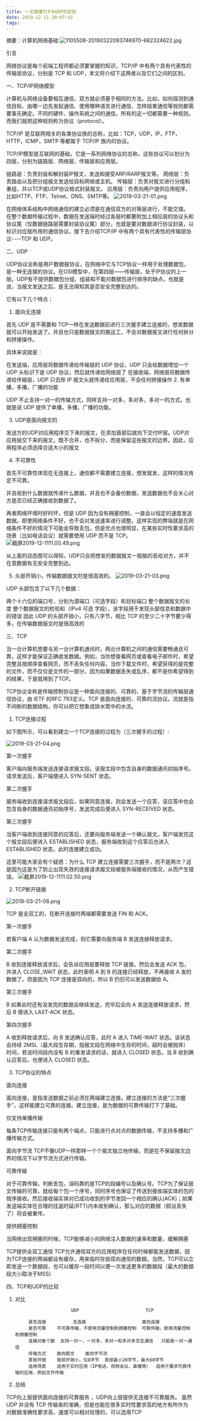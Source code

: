 ```yaml
---
title: 一文搞懂TCP与UDP的区别
date: 2019-12-11 10:07:43
tags:
---
```

摘要：计算机网络基础
![1105508-20190322093746970-682324622.jpg](http://lcbupayun.test.upcdn.net/static/dde44b3adf2705384be3c854c3e02a13.jpg)

引言

网络协议是每个前端工程师都必须要掌握的知识，TCP/IP 中有两个具有代表性的传输层协议，分别是 TCP 和 UDP，本文将介绍下这两者以及它们之间的区别。

一、TCP/IP网络模型

计算机与网络设备要相互通信，双方就必须基于相同的方法。比如，如何探测到通信目标、由哪一边先发起通信、使用哪种语言进行通信、怎样结束通信等规则都需要事先确定。不同的硬件、操作系统之间的通信，所有的这一切都需要一种规则。而我们就把这种规则称为协议（protocol）。

TCP/IP 是互联网相关的各类协议族的总称，比如：TCP，UDP，IP，FTP，HTTP，ICMP，SMTP 等都属于 TCP/IP 族内的协议。

TCP/IP模型是互联网的基础，它是一系列网络协议的总称。这些协议可以划分为四层，分别为链路层、网络层、传输层和应用层。

链路层：负责封装和解封装IP报文，发送和接受ARP/RARP报文等。
网络层：负责路由以及把分组报文发送给目标网络或主机。
传输层：负责对报文进行分组和重组，并以TCP或UDP协议格式封装报文。
应用层：负责向用户提供应用程序，比如HTTP、FTP、Telnet、DNS、SMTP等。
![2019-03-21-01.png](http://lcbupayun.test.upcdn.net/static/3f5d995ceef7bd19796d5b3b5c746643.png)

在网络体系结构中网络通信的建立必须是在通信双方的对等层进行，不能交错。 在整个数据传输过程中，数据在发送端时经过各层时都要附加上相应层的协议头和协议尾（仅数据链路层需要封装协议尾）部分，也就是要对数据进行协议封装，以标识对应层所用的通信协议。接下去介绍TCP/IP 中有两个具有代表性的传输层协议----TCP 和 UDP。

二、UDP

UDP协议全称是用户数据报协议，在网络中它与TCP协议一样用于处理数据包，是一种无连接的协议。在OSI模型中，在第四层——传输层，处于IP协议的上一层。UDP有不提供数据包分组、组装和不能对数据包进行排序的缺点，也就是说，当报文发送之后，是无法得知其是否安全完整到达的。

它有以下几个特点：

1. 面向无连接

首先 UDP 是不需要和 TCP一样在发送数据前进行三次握手建立连接的，想发数据就可以开始发送了。并且也只是数据报文的搬运工，不会对数据报文进行任何拆分和拼接操作。

具体来说就是：

在发送端，应用层将数据传递给传输层的 UDP 协议，UDP 只会给数据增加一个 UDP 头标识下是 UDP 协议，然后就传递给网络层了
在接收端，网络层将数据传递给传输层，UDP 只去除 IP 报文头就传递给应用层，不会任何拼接操作
2. 有单播，多播，广播的功能

UDP 不止支持一对一的传输方式，同样支持一对多，多对多，多对一的方式，也就是说 UDP 提供了单播，多播，广播的功能。

3. UDP是面向报文的

发送方的UDP对应用程序交下来的报文，在添加首部后就向下交付IP层。UDP对应用层交下来的报文，既不合并，也不拆分，而是保留这些报文的边界。因此，应用程序必须选择合适大小的报文

4. 不可靠性

首先不可靠性体现在无连接上，通信都不需要建立连接，想发就发，这样的情况肯定不可靠。

并且收到什么数据就传递什么数据，并且也不会备份数据，发送数据也不会关心对方是否已经正确接收到数据了。

再者网络环境时好时坏，但是 UDP 因为没有拥塞控制，一直会以恒定的速度发送数据。即使网络条件不好，也不会对发送速率进行调整。这样实现的弊端就是在网络条件不好的情况下可能会导致丢包，但是优点也很明显，在某些实时性要求高的场景（比如电话会议）就需要使用 UDP 而不是 TCP。
![截屏2019-12-1111.00.49.png](http://lcbupayun.test.upcdn.net/static/8bb7a0bb387ea1408ae01deeb3fcdd7f.png)


从上面的动态图可以得知，UDP只会把想发的数据报文一股脑的丢给对方，并不在意数据有无安全完整到达。

5. 头部开销小，传输数据报文时是很高效的。
   ![2019-03-21-03.png](http://lcbupayun.test.upcdn.net/static/dab04ae9fdd2512583e89a45333935ec.png)


UDP 头部包含了以下几个数据：

两个十六位的端口号，分别为源端口（可选字段）和目标端口
整个数据报文的长度
整个数据报文的检验和（IPv4 可选 字段），该字段用于发现头部信息和数据中的错误
因此 UDP 的头部开销小，只有八字节，相比 TCP 的至少二十字节要少得多，在传输数据报文时是很高效的

三、TCP

当一台计算机想要与另一台计算机通讯时，两台计算机之间的通信需要畅通且可靠，这样才能保证正确收发数据。例如，当你想查看网页或查看电子邮件时，希望完整且按顺序查看网页，而不丢失任何内容。当你下载文件时，希望获得的是完整的文件，而不仅仅是文件的一部分，因为如果数据丢失或乱序，都不是你希望得到的结果，于是就用到了TCP。

TCP协议全称是传输控制协议是一种面向连接的、可靠的、基于字节流的传输层通信协议，由 IETF 的RFC 793定义。TCP 是面向连接的、可靠的流协议。流就是指不间断的数据结构，你可以把它想象成排水管中的水流。

1. TCP连接过程

如下图所示，可以看到建立一个TCP连接的过程为（三次握手的过程）:

![2019-03-21-04.png](http://lcbupayun.test.upcdn.net/static/413b2097337a2ec95e7cc210dadfcc80.png)

第一次握手

客户端向服务端发送连接请求报文段。该报文段中包含自身的数据通讯初始序号。请求发送后，客户端便进入 SYN-SENT 状态。

第二次握手

服务端收到连接请求报文段后，如果同意连接，则会发送一个应答，该应答中也会包含自身的数据通讯初始序号，发送完成后便进入 SYN-RECEIVED 状态。

第三次握手

当客户端收到连接同意的应答后，还要向服务端发送一个确认报文。客户端发完这个报文段后便进入 ESTABLISHED 状态，服务端收到这个应答后也进入 ESTABLISHED 状态，此时连接建立成功。

这里可能大家会有个疑惑：为什么 TCP 建立连接需要三次握手，而不是两次？这是因为这是为了防止出现失效的连接请求报文段被服务端接收的情况，从而产生错误。
![截屏2019-12-1111.02.50.png](http://lcbupayun.test.upcdn.net/static/0bcc9a7b4e52fd690da756b173d576a1.png)


2. TCP断开链接

![2019-03-21-06.png](http://lcbupayun.test.upcdn.net/static/feb927113def1b587a45bddb34641cc9.png)

TCP 是全双工的，在断开连接时两端都需要发送 FIN 和 ACK。

第一次握手

若客户端 A 认为数据发送完成，则它需要向服务端 B 发送连接释放请求。

第二次握手

B 收到连接释放请求后，会告诉应用层要释放 TCP 链接。然后会发送 ACK 包，并进入 CLOSE_WAIT 状态，此时表明 A 到 B 的连接已经释放，不再接收 A 发的数据了。但是因为 TCP 连接是双向的，所以 B 仍旧可以发送数据给 A。

第三次握手

B 如果此时还有没发完的数据会继续发送，完毕后会向 A 发送连接释放请求，然后 B 便进入 LAST-ACK 状态。

第四次握手

A 收到释放请求后，向 B 发送确认应答，此时 A 进入 TIME-WAIT 状态。该状态会持续 2MSL（最大段生存期，指报文段在网络中生存的时间，超时会被抛弃） 时间，若该时间段内没有 B 的重发请求的话，就进入 CLOSED 状态。当 B 收到确认应答后，也便进入 CLOSED 状态。

3. TCP协议的特点

面向连接

面向连接，是指发送数据之前必须在两端建立连接。建立连接的方法是“三次握手”，这样能建立可靠的连接。建立连接，是为数据的可靠传输打下了基础。

仅支持单播传输

每条TCP传输连接只能有两个端点，只能进行点对点的数据传输，不支持多播和广播传输方式。

面向字节流
TCP不像UDP一样那样一个个报文独立地传输，而是在不保留报文边界的情况下以字节流方式进行传输。

可靠传输

对于可靠传输，判断丢包，误码靠的是TCP的段编号以及确认号。TCP为了保证报文传输的可靠，就给每个包一个序号，同时序号也保证了传送到接收端实体的包的按序接收。然后接收端实体对已成功收到的字节发回一个相应的确认(ACK)；如果发送端实体在合理的往返时延(RTT)内未收到确认，那么对应的数据（假设丢失了）将会被重传。

提供拥塞控制

当网络出现拥塞的时候，TCP能够减小向网络注入数据的速率和数量，缓解拥塞

TCP提供全双工通信
TCP允许通信双方的应用程序在任何时候都能发送数据，因为TCP连接的两端都设有缓存，用来临时存放双向通信的数据。当然，TCP可以立即发送一个数据段，也可以缓存一段时间以便一次发送更多的数据段（最大的数据段大小取决于MSS）

四、TCP和UDP的比较

1. 对比

                            UDP	                        TCP
      
            是否连接	      无连接	                  面向连接
            是否可靠	不可靠传输，不使用流量控制和拥塞控制	可靠传输，使用流量控制和拥塞控制
            连接对象个数	支持一对一，一对多，多对一和多对多交互通信	只能是一对一通信
            传输方式	面向报文	面向字节流
            首部开销	首部开销小，仅8字节	首部最小20字节，最大60字节
            适用场景	适用于实时应用（IP电话、视频会议、直播等）	适用于要求可靠传输的应用，例如文件传输
2. 总结

TCP向上层提供面向连接的可靠服务 ，UDP向上层提供无连接不可靠服务。
虽然 UDP 并没有 TCP 传输来的准确，但是也能在很多实时性要求高的地方有所作为
对数据准确性要求高，速度可以相对较慢的，可以选用TCP
